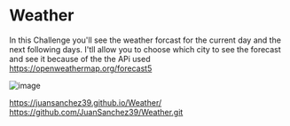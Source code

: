 # Weather

In this Challenge you'll see the weather forcast for the current day and the next following days. I'tll allow you to choose which city to see the forecast and see it because of the the APi used https://openweathermap.org/forecast5

![image](https://github.com/JuanSanchez39/Weather/assets/129122571/b9d2085c-e248-4973-aaea-f838f98020a8)


 https://juansanchez39.github.io/Weather/
 https://github.com/JuanSanchez39/Weather.git
